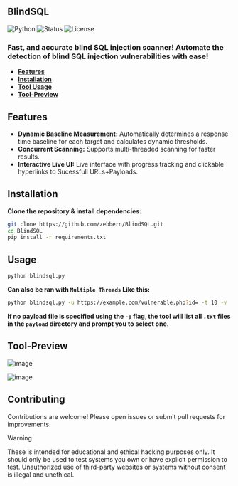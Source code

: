 ## BlindSQL
![Python](https://img.shields.io/badge/Python-3.x-blue)
![Status](https://img.shields.io/badge/Status-Active-green)
![License](https://img.shields.io/badge/License-MIT-brightgreen)

### Fast, and accurate blind SQL injection scanner! Automate the detection of blind SQL injection vulnerabilities with ease!
- **[Features](#features)** 
- **[Installation](#installation)** 
- **[Tool Usage](#usage)**
- **[Tool-Preview](#tool-preview)**
  
## Features
- **Dynamic Baseline Measurement:** Automatically determines a response time baseline for each target and calculates dynamic thresholds.
- **Concurrent Scanning:** Supports multi-threaded scanning for faster results.
- **Interactive Live UI:** Live interface with progress tracking and clickable hyperlinks to Sucessfull URLs+Payloads.

## Installation
**Clone the repository & install dependencies:**

   ```bash
   git clone https://github.com/zebbern/BlindSQL.git
   cd BlindSQL
   pip install -r requirements.txt
   ```
## Usage

```bash
python blindsql.py
```
**Can also be ran with `Multiple Threads` Like this:**

```bash
python blindsql.py -u https://example.com/vulnerable.php?id= -t 10 -v
```
**If no payload file is specified using the `-p` flag, the tool will list all `.txt` files in the `payload` directory and prompt you to select one.**

## Tool-Preview
![image](https://github.com/user-attachments/assets/50406995-4e36-4df6-aed4-cabc898a81ca)

![image](https://github.com/user-attachments/assets/747d8592-0fba-4da7-b6ca-b395eccb798d)

## Contributing

Contributions are welcome! Please open issues or submit pull requests for improvements.

> [!WARNING]  
> These is intended for educational and ethical hacking purposes only. It should only be used to test systems you own or have explicit permission to test. Unauthorized use of third-party websites or systems without consent is illegal and unethical.


